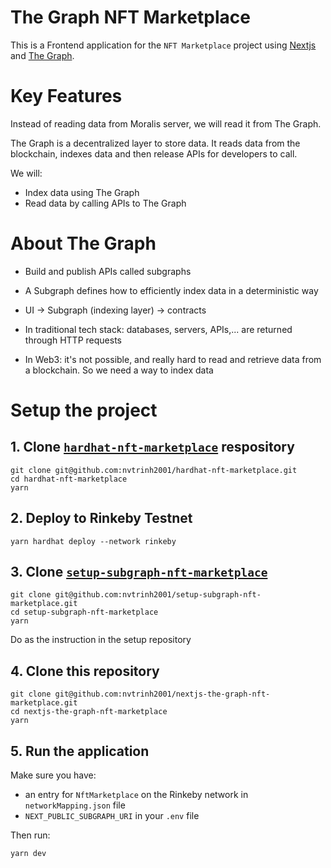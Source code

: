 # The Graph NFT Marketplace

This is a Frontend application for the `NFT Marketplace` project using [Nextjs](https://nextjs.org/) and [The Graph](https://thegraph.com).

# Key Features

Instead of reading data from Moralis server, we will read it from The Graph.

The Graph is a decentralized layer to store data. It reads data from the blockchain, indexes data and then release APIs for developers to call.

We will:

- Index data using The Graph
- Read data by calling APIs to The Graph

# About The Graph

- Build and publish APIs called subgraphs
- A Subgraph defines how to efficiently index data in a deterministic way

- UI -> Subgraph (indexing layer) -> contracts

- In traditional tech stack: databases, servers, APIs,... are returned through HTTP requests
- In Web3: it's not possible, and really hard to read and retrieve data from a blockchain. So we need a way to index data

# Setup the project

## 1. Clone [`hardhat-nft-marketplace`](https://github.com/nvtrinh2001/hardhat-nft-marketplace) respository

```
git clone git@github.com:nvtrinh2001/hardhat-nft-marketplace.git
cd hardhat-nft-marketplace
yarn
```

## 2. Deploy to Rinkeby Testnet

`yarn hardhat deploy --network rinkeby`

## 3. Clone [`setup-subgraph-nft-marketplace`](https://github.com/nvtrinh2001/setup-subgraph-nft-marketplace)

```
git clone git@github.com:nvtrinh2001/setup-subgraph-nft-marketplace.git
cd setup-subgraph-nft-marketplace
yarn
```

Do as the instruction in the setup repository

## 4. Clone this repository

```
git clone git@github.com:nvtrinh2001/nextjs-the-graph-nft-marketplace.git
cd nextjs-the-graph-nft-marketplace
yarn
```

## 5. Run the application

Make sure you have:

- an entry for `NftMarketplace` on the Rinkeby network in `networkMapping.json` file
- `NEXT_PUBLIC_SUBGRAPH_URI` in your `.env` file

Then run:

`yarn dev`
